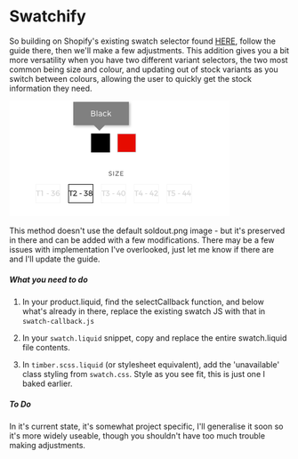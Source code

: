 # Swatchify
So building on Shopify's existing swatch selector found [HERE](https://help.shopify.com/themes/customization/showcase-products/add-color-swatches), follow the guide there, then we'll make a few adjustments.
This addition gives you a bit more versatility when you have two different variant selectors, the two most common being size and colour, and updating out of stock variants as you switch between colours, allowing the user to quickly get the stock information they need.

![Swatch GIF](/images/swatch.gif)

This method doesn't use the default soldout.png image - but it's preserved in there and can be added with a few modifications. There may be a few issues with implementation I've overlooked, just let me know if there are and I'll update the guide.

##### What you need to do

1. In your product.liquid, find the selectCallback function, and below what's already in there, replace the existing swatch JS with that in `swatch-callback.js`

2. In your `swatch.liquid` snippet, copy and replace the entire swatch.liquid file contents.

3. In `timber.scss.liquid` (or stylesheet equivalent), add the 'unavailable' class styling from `swatch.css`. Style as you see fit, this is just one I baked earlier. 

##### To Do

In it's current state, it's somewhat project specific, I'll generalise it soon so it's more widely useable, though you shouldn't have too much trouble making adjustments.
